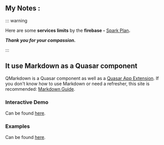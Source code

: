 ## My Notes :

::: warning

   Here are some **services limits** by the **firebase -** [Spark Plan](https://firebase.google.com/pricing?authuser=0)**.**

   ***Thank you for your compassion.***
   
:::

<div class="q-px-md q-py-lg " vue-cmp-wrapper>
 <vue-cmp import="src/components/notes"><notes/></vue-cmp>
</div>  


## It use Markdown as a Quasar component

 QMarkdown is a Quasar component as well as a [Quasar App Extension](https://v1.quasar.dev/app-extensions/introduction).
 If you don't know how to use Markdown or need a refresher,
 this site is recommended: [Markdown Guide](https://www.markdownguide.org/).
 
 ### Interactive Demo
Can be found [here](https://quasarframework.github.io/quasar-ui-qmarkdown/demo).

 ### Examples
Can be found [here](https://quasarframework.github.io/quasar-ui-qmarkdown/examples).


